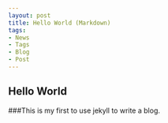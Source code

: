 ```yaml
---
layout: post
title: Hello World (Markdown)
tags:
- News
- Tags
- Blog
- Post
---
```



## Hello World

###This is my first to use jekyll to write a blog.



